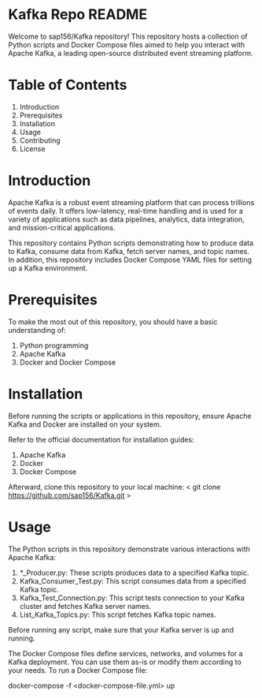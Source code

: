 # Kafka Repo README
Welcome to sap156/Kafka repository! This repository hosts a collection of Python scripts and Docker Compose files aimed to help you interact with Apache Kafka, a leading open-source distributed event streaming platform.

# Table of Contents
1. Introduction
2. Prerequisites
3. Installation
4. Usage
5. Contributing
6. License

# Introduction
Apache Kafka is a robust event streaming platform that can process trillions of events daily. It offers low-latency, real-time handling and is used for a variety of applications such as data pipelines, analytics, data integration, and mission-critical applications.

This repository contains Python scripts demonstrating how to produce data to Kafka, consume data from Kafka, fetch server names, and topic names. In addition, this repository includes Docker Compose YAML files for setting up a Kafka environment.

# Prerequisites
To make the most out of this repository, you should have a basic understanding of:

1. Python programming
2. Apache Kafka
3. Docker and Docker Compose

# Installation
Before running the scripts or applications in this repository, ensure Apache Kafka and Docker are installed on your system.

Refer to the official documentation for installation guides:

1. Apache Kafka
2. Docker
3. Docker Compose

Afterward, clone this repository to your local machine: 
< git clone https://github.com/sap156/Kafka.git >

# Usage
The Python scripts in this repository demonstrate various interactions with Apache Kafka:

1. *_Producer.py: These scripts produces data to a specified Kafka topic.
2. Kafka_Consumer_Test.py: This script consumes data from a specified Kafka topic.
3. Kafka_Test_Connection.py: This script tests connection to your Kafka cluster and fetches Kafka server names.
4. List_Kafka_Topics.py: This script fetches Kafka topic names.

Before running any script, make sure that your Kafka server is up and running.

The Docker Compose files define services, networks, and volumes for a Kafka deployment. You can use them as-is or modify them according to your needs. To run a Docker Compose file:

docker-compose -f <docker-compose-file.yml> up



